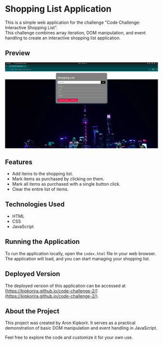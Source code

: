 # Shopping List Application

This is a simple web application for the challenge "Code Challenge: Interactive Shopping List". <br>
This challenge combines array iteration, DOM manipulation, and event handling to create an interactive shopping list application.

##  Preview

![Shopping List Screenshot](/Screenshot%20from%202024-07-07%2000-46-45.png)

## Features

- Add items to the shopping list.
- Mark items as purchased by clicking on them.
- Mark all items as purchased with a single button click.
- Clear the entire list of items.

## Technologies Used

- HTML
- CSS
- JavaScript

## Running the Application

To run the application locally, open the `index.html` file in your web browser. The application will load, and you can start managing your shopping list.

## Deployed Version

The deployed version of this application can be accessed at [https://kipkorira.github.io/code-challenge-2/](https://kipkorira.github.io/code-challenge-2/).

## About the Project

This project was created by Aron Kipkorir. It serves as a practical demonstration of basic DOM manipulation and event handling in JavaScript.

Feel free to explore the code and customize it for your own use.

